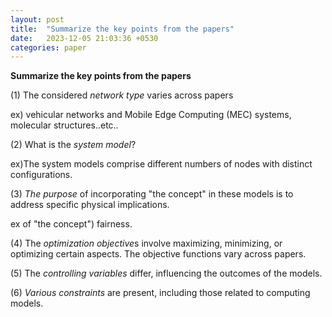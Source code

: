 ```yaml
---
layout: post
title:  "Summarize the key points from the papers"
date:   2023-12-05 21:03:36 +0530
categories: paper
---
```


**Summarize the key points from the papers**

(1) The considered *network type* varies across papers

ex) vehicular networks and Mobile Edge Computing (MEC) systems, molecular structures..etc..

(2) What is the *system model*?

ex)The system models comprise different numbers of nodes with distinct configurations.

 (3) *The purpose* of incorporating "the concept" in these models is to address specific physical implications.

ex of "the concept") fairness.

 (4) The *optimization objective*s involve maximizing, minimizing, or optimizing certain aspects. The objective functions vary across papers.

 (5) The *controlling variables* differ, influencing the outcomes of the models.

 (6) *Various constraints* are present, including those related to computing models.
